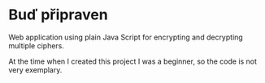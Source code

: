 # Buď připraven

Web application using plain Java Script for encrypting and decrypting multiple ciphers.

At the time when I created this project I was a beginner, so the code is not very exemplary.
